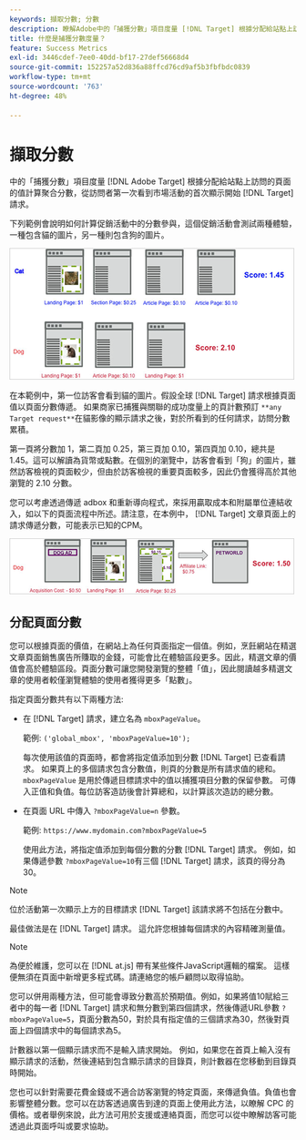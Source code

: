 ```yaml
---
keywords: 擷取分數; 分數
description: 瞭解Adobe中的「捕獲分數」項目度量 [!DNL Target] 根據分配給站點上訪問的頁面的值計算聚合分數。
title: 什麼是捕獲分數度量？
feature: Success Metrics
exl-id: 3446cdef-7ee0-40dd-bf17-27def56668d4
source-git-commit: 152257a52d836a88ffcd76cd9af5b3fbfbdc0839
workflow-type: tm+mt
source-wordcount: '763'
ht-degree: 48%

---
```


# 擷取分數

中的「捕獲分數」項目度量 [!DNL Adobe Target] 根據分配給站點上訪問的頁面的值計算聚合分數，從訪問者第一次看到市場活動的首次顯示開始 [!DNL Target] 請求。

下列範例會說明如何計算促銷活動中的分數參與，這個促銷活動會測試兩種體驗，一種包含貓的圖片，另一種則包含狗的圖片。

![](assets/example_score.png)

在本範例中，第一位訪客會看到貓的圖片。假設全球 [!DNL Target] 請求根據頁面值以頁面分數傳遞。 如果商家已捕獲與關聯的成功度量上的頁計數預訂 `**any Target request**`在貓影像的顯示請求之後，對於所看到的任何請求，訪問分數累積。

第一頁將分數加 1，第二頁加 0.25，第三頁加 0.10，第四頁加 0.10，總共是 1.45。這可以解讀為貨幣或點數。在個別的瀏覽中，訪客會看到「狗」的圖片，雖然訪客檢視的頁面較少，但由於訪客檢視的重要頁面較多，因此仍會獲得高於其他瀏覽的 2.10 分數。

您可以考慮透過傳遞 adbox 和重新導向程式，來採用贏取成本和附屬單位連結收入，如以下的頁面流程中所述。請注意，在本例中， [!DNL Target] 文章頁面上的請求傳遞分數，可能表示已知的CPM。

![](assets/example_score2.png)

## 分配頁面分數

您可以根據頁面的價值，在網站上為任何頁面指定一個值。例如，烹飪網站在精選文章頁面銷售廣告所賺取的金錢，可能會比在體驗區段更多。因此，精選文章的價值會高於體驗區段。頁面分數可讓您開發瀏覽的整體「值」，因此閱讀越多精選文章的使用者較僅瀏覽體驗的使用者獲得更多「點數」。

指定頁面分數共有以下兩種方法:

* 在 [!DNL Target] 請求，建立名為 `mboxPageValue`。

   範例: `('global_mbox', 'mboxPageValue=10');`

   每次使用該值的頁面時，都會將指定值添加到分數 [!DNL Target] 已查看請求。 如果頁上的多個請求包含分數值，則頁的分數是所有請求值的總和。 `mboxPageValue` 是用於傳遞目標請求中的值以捕獲項目分數的保留參數。 可傳入正值和負值。每位訪客造訪後會計算總和，以計算該次造訪的總分數。

* 在頁面 URL 中傳入 `?mboxPageValue=n` 參數。

   範例: `https://www.mydomain.com?mboxPageValue=5`

   使用此方法，將指定值添加到每個分數的分數 [!DNL Target] 請求。 例如，如果傳遞參數 `?mboxPageValue=10`有三個 [!DNL Target] 請求，該頁的得分為30。

>[!NOTE]
>
>位於活動第一次顯示上方的目標請求 [!DNL Target] 該請求將不包括在分數中。

最佳做法是在 [!DNL Target] 請求。 這允許您根據每個請求的內容精確測量值。

>[!NOTE]
>
>為便於維護，您可以在 [!DNL at.js] 帶有某些條件JavaScript邏輯的檔案。 這樣便無須在頁面中新增更多程式碼。請連絡您的帳戶顧問以取得協助。

您可以併用兩種方法，但可能會導致分數高於預期值。例如，如果將值10賦給三者中的每一者 [!DNL Target] 請求和無分數到第四個請求，然後傳遞URL參數 `?mboxPageValue=5`，頁面分數為50，對於具有指定值的三個請求為30，然後對頁面上四個請求中的每個請求為5。

計數器以第一個顯示請求而不是輸入請求開始。 例如，如果您在首頁上輸入沒有顯示請求的活動，然後連結到包含顯示請求的目錄頁，則計數器在您移動到目錄頁時開始。

您也可以針對需要花費金錢或不適合訪客瀏覽的特定頁面，來傳遞負值。負值也會影響整體分數。您可以在訪客透過廣告到達的頁面上使用此方法，以瞭解 CPC 的價格。或者舉例來說，此方法可用於支援或連絡頁面，而您可以從中瞭解訪客可能透過此頁面呼叫或要求協助。
